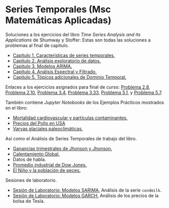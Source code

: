 # Series Temporales (Msc Matemáticas Aplicadas)

Soluciones a los ejercicios del libro _Time Series Analysis and its Applications_ de Shumway y Stoffer: Estas son todas las soluciones a problemas al final de capitulo. 
 * [Capitulo 1. Características de series temporales.](https://github.com/Ryuta2329/Msc-Math-Applied/blob/main/Series%20Temporales/output/Shumway-Stoffer-Solutions.md#capitulo-1)
 * [Capitulo 2. Análisis exploratorio de datos.](https://github.com/Ryuta2329/Msc-Math-Applied/blob/main/Series%20Temporales/output/Shumway-Stoffer-Solutions.md#capitulo-2)
 * [Capitulo 3. Modelos ARIMA.](https://github.com/Ryuta2329/Msc-Math-Applied/blob/main/Series%20Temporales/output/Shumway-Stoffer-Solutions.md#capitulo-3)
 * [Capitulo 4. Análisis Espectral y Filtrado.](https://github.com/Ryuta2329/Msc-Math-Applied/blob/main/Series%20Temporales/output/Shumway-Stoffer-Solutions.md#capitulo-4)
 * [Capitulo 5. Tópicos adicionales de Dominio Temporal.](https://github.com/Ryuta2329/Msc-Math-Applied/blob/main/Series%20Temporales/output/Shumway-Stoffer-Solutions.md#capitulo-5)
 
Enlaces a los ejercicios asignados para final de curso: <a href="/output/Shumway-Stoffer-Solutions.md#problema-2-8">Problema 2.8</a>, <a href="/output/Shumway-Stoffer-Solutions.md#problema-2-10">Problema 2.10</a>, <a href="https://github.com/Ryuta2329/Msc-Math-Applied/blob/main/Series%20Temporales/output/Shumway-Stoffer-Solutions.md#problema-3-4">Problema 3.4</a>, <a href="https://github.com/Ryuta2329/Msc-Math-Applied/blob/main/Series%20Temporales/output/Shumway-Stoffer-Solutions.md#problema-3-33">Problema 3.33</a>, <a href="https://github.com/Ryuta2329/Msc-Math-Applied/blob/main/Series%20Temporales/output/Shumway-Stoffer-Solutions.md#problema-5-1">Problema 5.1</a>, y <a href="https://github.com/Ryuta2329/Msc-Math-Applied/blob/main/Series%20Temporales/output/Shumway-Stoffer-Solutions.md#problema-5-7">Problema 5.7</a>.

También contiene _Jupyter Notebooks_ de los Ejemplos Prácticos mostrados en el libro: 
 * [Mortalidad cardiovascular y partículas contaminantes.](https://github.com/Ryuta2329/Msc-Math-Applied/blob/main/Series%20Temporales/output/Pollution-Mortality-example.md)
 * [Precios del Pollo en USA](https://github.com/Ryuta2329/Msc-Math-Applied/blob/main/Series%20Temporales/output/chicken_price_example.ipynb)
 * [Varvas glaciales paleoclimáticas.](https://github.com/Ryuta2329/Msc-Math-Applied/blob/main/Series%20Temporales/output/paleoclimatic_varves_example.ipynb)
 
Así como el Análisis de Series Temporales de trabajo del libro. 
 * [Ganancias trimestrales de Jhonson y Jhonson.]()
 * [Calentamiento Global.](https://github.com/Ryuta2329/Msc-Math-Applied/blob/main/Series%20Temporales/colab-nb/)
 * Datos de habla.
 * [Promedio industrial de Dow Jones.]()
 * [El Niño y la población de peces.](https://github.com/Ryuta2329/Msc-Math-Applied/blob/main/Series%20Temporales/colab-nb/SOI-Recruitment-example.ipynb)

Sesiones de laboratorio.
 * [Sesión de Laboratorio: Modelos SARIMA.](https://github.com/Ryuta2329/Msc-Math-Applied/blob/main/Series%20Temporales/output/Lab-Session-8-FPP-2.md) Análisis de la serie ```condmilk```.
 * [Sesión de Laboratorio: Modelos GARCH.](https://github.com/Ryuta2329/Msc-Math-Applied/blob/main/Series%20Temporales/output/Lab-Session-GARCH-2.md) Análisis de los precios de la bolsa de Tesla.
 